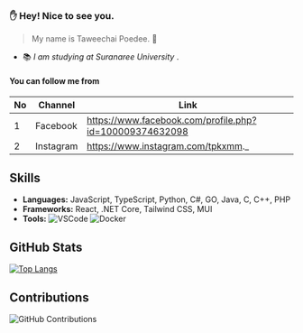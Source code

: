 ### :raised_hand: Hey! Nice to see you.
> My name is Taweechai Poedee. :dizzy:
- :books: _I am studying at Suranaree University_ .
#### You can follow me from

| No | Channel | Link |
| ---- | ---- | ---- |
| 1 | Facebook | https://www.facebook.com/profile.php?id=100009374632098 |
| 2 | Instagram | https://www.instagram.com/tpkxmm._ |

## Skills
- **Languages:** JavaScript, TypeScript, Python, C#, GO, Java, C, C++, PHP
- **Frameworks:** React, .NET Core, Tailwind CSS, MUI
- **Tools:** ![VSCode](https://img.shields.io/badge/VSCode-100%25-blue) ![Docker](https://img.shields.io/badge/Docker-90%25-yellowgreen)
## GitHub Stats
[![Top Langs](https://github-readme-stats.vercel.app/api/top-langs/?username=Taweechaikxmm&layout=donut-vertical)](https://github.com/anuraghazra/github-readme-stats)
## Contributions
![GitHub Contributions](https://github-readme-streak-stats.herokuapp.com/?user=Taweechaikxmm&theme=dark)


